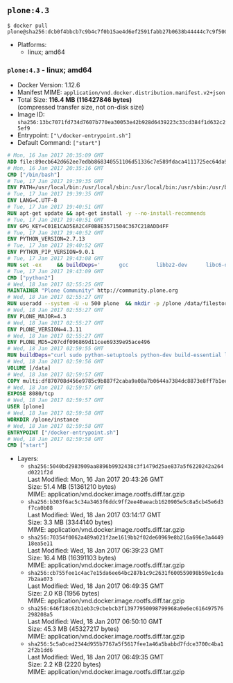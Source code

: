 ## `plone:4.3`

```console
$ docker pull plone@sha256:dcb0f4bbcb7c9b4c7f0b15ae4d6ef2591fabb27b0638b44444c7c9f500c6cba1
```

-	Platforms:
	-	linux; amd64

### `plone:4.3` - linux; amd64

-	Docker Version: 1.12.6
-	Manifest MIME: `application/vnd.docker.distribution.manifest.v2+json`
-	Total Size: **116.4 MB (116427846 bytes)**  
	(compressed transfer size, not on-disk size)
-	Image ID: `sha256:13bc7071fd734d7607b770ea30053e42b928d6439223c33cd384f1d632c25ef9`
-	Entrypoint: `["\/docker-entrypoint.sh"]`
-	Default Command: `["start"]`

```dockerfile
# Mon, 16 Jan 2017 20:35:09 GMT
ADD file:89ecb642d662ee7edbb868340551106d51336c7e589fdaca4111725ec64da957 in / 
# Mon, 16 Jan 2017 20:35:16 GMT
CMD ["/bin/bash"]
# Tue, 17 Jan 2017 19:39:35 GMT
ENV PATH=/usr/local/bin:/usr/local/sbin:/usr/local/bin:/usr/sbin:/usr/bin:/sbin:/bin
# Tue, 17 Jan 2017 19:39:35 GMT
ENV LANG=C.UTF-8
# Tue, 17 Jan 2017 19:40:51 GMT
RUN apt-get update && apt-get install -y --no-install-recommends 		ca-certificates 		libgdbm3 		libsqlite3-0 		libssl1.0.0 	&& rm -rf /var/lib/apt/lists/*
# Tue, 17 Jan 2017 19:40:51 GMT
ENV GPG_KEY=C01E1CAD5EA2C4F0B8E3571504C367C218ADD4FF
# Tue, 17 Jan 2017 19:40:52 GMT
ENV PYTHON_VERSION=2.7.13
# Tue, 17 Jan 2017 19:40:52 GMT
ENV PYTHON_PIP_VERSION=9.0.1
# Tue, 17 Jan 2017 19:43:08 GMT
RUN set -ex 	&& buildDeps=' 		gcc 		libbz2-dev 		libc6-dev 		libdb-dev 		libgdbm-dev 		libncurses-dev 		libreadline-dev 		libsqlite3-dev 		libssl-dev 		make 		tcl-dev 		tk-dev 		wget 		xz-utils 		zlib1g-dev 	' 	&& apt-get update && apt-get install -y $buildDeps --no-install-recommends && rm -rf /var/lib/apt/lists/* 		&& wget -O python.tar.xz "https://www.python.org/ftp/python/${PYTHON_VERSION%%[a-z]*}/Python-$PYTHON_VERSION.tar.xz" 	&& wget -O python.tar.xz.asc "https://www.python.org/ftp/python/${PYTHON_VERSION%%[a-z]*}/Python-$PYTHON_VERSION.tar.xz.asc" 	&& export GNUPGHOME="$(mktemp -d)" 	&& gpg --keyserver ha.pool.sks-keyservers.net --recv-keys "$GPG_KEY" 	&& gpg --batch --verify python.tar.xz.asc python.tar.xz 	&& rm -r "$GNUPGHOME" python.tar.xz.asc 	&& mkdir -p /usr/src/python 	&& tar -xJC /usr/src/python --strip-components=1 -f python.tar.xz 	&& rm python.tar.xz 		&& cd /usr/src/python 	&& ./configure 		--enable-shared 		--enable-unicode=ucs4 	&& make -j$(nproc) 	&& make install 	&& ldconfig 			&& wget -O /tmp/get-pip.py 'https://bootstrap.pypa.io/get-pip.py' 		&& python2 /tmp/get-pip.py "pip==$PYTHON_PIP_VERSION" 		&& rm /tmp/get-pip.py 	&& pip install --no-cache-dir --upgrade --force-reinstall "pip==$PYTHON_PIP_VERSION" 	&& [ "$(pip list |tac|tac| awk -F '[ ()]+' '$1 == "pip" { print $2; exit }')" = "$PYTHON_PIP_VERSION" ] 		&& find /usr/local -depth 		\( 			\( -type d -a -name test -o -name tests \) 			-o 			\( -type f -a -name '*.pyc' -o -name '*.pyo' \) 		\) -exec rm -rf '{}' + 	&& apt-get purge -y --auto-remove $buildDeps 	&& rm -rf /usr/src/python ~/.cache
# Tue, 17 Jan 2017 19:43:09 GMT
CMD ["python2"]
# Wed, 18 Jan 2017 02:55:25 GMT
MAINTAINER "Plone Community" http://community.plone.org
# Wed, 18 Jan 2017 02:55:27 GMT
RUN useradd --system -U -u 500 plone  && mkdir -p /plone /data/filestorage /data/blobstorage  && chown -R plone:plone /plone /data
# Wed, 18 Jan 2017 02:55:27 GMT
ENV PLONE_MAJOR=4.3
# Wed, 18 Jan 2017 02:55:27 GMT
ENV PLONE_VERSION=4.3.11
# Wed, 18 Jan 2017 02:55:27 GMT
ENV PLONE_MD5=207cdf096869d11cee69339e95ace496
# Wed, 18 Jan 2017 02:59:55 GMT
RUN buildDeps="curl sudo python-setuptools python-dev build-essential libssl-dev libxml2-dev libxslt1-dev libbz2-dev libjpeg62-turbo-dev"  && runDeps="libxml2 libxslt1.1 libjpeg62 rsync"  && apt-get update  && apt-get install -y --no-install-recommends $buildDeps  && curl -o Plone.tgz -SL https://launchpad.net/plone/$PLONE_MAJOR/$PLONE_VERSION/+download/Plone-$PLONE_VERSION-UnifiedInstaller.tgz  && echo "$PLONE_MD5 Plone.tgz" | md5sum -c -  && tar -xzf Plone.tgz  && ./Plone-$PLONE_VERSION-UnifiedInstaller/install.sh       --password=admin       --daemon-user=plone       --owner=plone       --group=plone       --target=/plone       --instance=instance       --var=/data       none  && cd /plone/instance  && sed -i 's/parts =/parts =\n    zeoserver/g' buildout.cfg  && echo '\n[zeoserver]\n<= zeoserver_base\nrecipe = plone.recipe.zeoserver' >> buildout.cfg  && sudo -u plone bin/buildout  && chown -R plone:plone /plone /data  && rm -rf /Plone*  && SUDO_FORCE_REMOVE=yes apt-get purge -y --auto-remove $buildDeps  && apt-get install -y --no-install-recommends $runDeps  && rm -rf /var/lib/apt/lists/*  && rm -rf /plone/buildout-cache/downloads/*  && find /plone \( -type f -a -name '*.pyc' -o -name '*.pyo' \) -exec rm -rf '{}' +
# Wed, 18 Jan 2017 02:59:56 GMT
VOLUME [/data]
# Wed, 18 Jan 2017 02:59:57 GMT
COPY multi:df870708d456e9785c9b887f2caba9a08a7b0644a7384dc8873e8ff7b1eed3b4 in / 
# Wed, 18 Jan 2017 02:59:57 GMT
EXPOSE 8080/tcp
# Wed, 18 Jan 2017 02:59:57 GMT
USER [plone]
# Wed, 18 Jan 2017 02:59:58 GMT
WORKDIR /plone/instance
# Wed, 18 Jan 2017 02:59:58 GMT
ENTRYPOINT ["/docker-entrypoint.sh"]
# Wed, 18 Jan 2017 02:59:58 GMT
CMD ["start"]
```

-	Layers:
	-	`sha256:5040bd2983909aa8896b9932438c3f1479d25ae837a5f6220242a264d0221f2d`  
		Last Modified: Mon, 16 Jan 2017 20:43:26 GMT  
		Size: 51.4 MB (51361210 bytes)  
		MIME: application/vnd.docker.image.rootfs.diff.tar.gzip
	-	`sha256:b303f6ac5c34a3463f6ddc9ff2ee40aeacb1620905e5c8a5cb45e6d3f7ca0b08`  
		Last Modified: Wed, 18 Jan 2017 03:14:17 GMT  
		Size: 3.3 MB (3344140 bytes)  
		MIME: application/vnd.docker.image.rootfs.diff.tar.gzip
	-	`sha256:70354f0062a489a021f2ae1619bb2f02de60969e8b216a696e3a444918ea5e11`  
		Last Modified: Wed, 18 Jan 2017 06:39:23 GMT  
		Size: 16.4 MB (16391103 bytes)  
		MIME: application/vnd.docker.image.rootfs.diff.tar.gzip
	-	`sha256:cb755fee1c4ac7e15da6ee64bc287b1c9c2631f600559098b59e1cda7b2aa073`  
		Last Modified: Wed, 18 Jan 2017 06:49:35 GMT  
		Size: 2.0 KB (1956 bytes)  
		MIME: application/vnd.docker.image.rootfs.diff.tar.gzip
	-	`sha256:646f18c62b1eb3c9cbebcb3f13977950098799968a9e6ec616497576298208a5`  
		Last Modified: Wed, 18 Jan 2017 06:50:10 GMT  
		Size: 45.3 MB (45327217 bytes)  
		MIME: application/vnd.docker.image.rootfs.diff.tar.gzip
	-	`sha256:5c5a0ced2344d955b7767a5f5617fee1a46a5babbd7fdce3700c4ba12f2b1dd6`  
		Last Modified: Wed, 18 Jan 2017 06:49:35 GMT  
		Size: 2.2 KB (2220 bytes)  
		MIME: application/vnd.docker.image.rootfs.diff.tar.gzip
